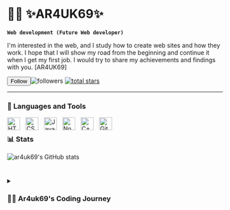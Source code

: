 # 🏄‍♂️ ✨AR4UK69✨

**`Web development (Future Web developer)`**

I'm interested in the web, and I study how to create web sites and how they work.
I hope that I will show my road from the beginning and continue it when I get my first job.
I would try to share my achievements and findings with you.
[AR4UK69]

   <p align="left">
        <a> <input type="submit" name="commit" value="Follow" class="btn btn-block" title="Follow ar4uk69" aria-label="Follow ar4uk69" data-hydro-click="{&quot;event_type&quot;:&quot;user_profile.click&quot;,&quot;payload&quot;:{&quot;profile_user_id&quot;:126593592,&quot;target&quot;:&quot;FOLLOW_BUTTON&quot;,&quot;user_id&quot;:165842506,&quot;originating_url&quot;:&quot;https://github.com/ar4uk69&quot;}}" data-hydro-click-hmac="b92b311f276e84a7311322af2e232304a4a60752f21d15847adbc4c903ea8e3f" data-disable-with="Follow"><img alt="followers" title="Follow me on Github" src="https://custom-icon-badges.demolab.com/github/followers/ar4uk69?color=236ad3&labelColor=1155ba&style=for-the-badge&logo=person-add&label=Follow&logoColor=white"/></a>
      <a href="https://github.com/ar4uk69?tab=repositories&sort=stargazers">
         <img alt="total stars" title="Total stars on GitHub" src="https://custom-icon-badges.demolab.com/github/stars/ar4uk69?color=55960c&style=for-the-badge&labelColor=488207&logo=star"/></a>
   </p>
  
---

### 🧰 Languages and Tools
<img align="left" alt="HTML" width="30px" style="padding-right:10px;" src="https://cdn.jsdelivr.net/gh/devicons/devicon/icons/html5/html5-plain.svg" />
<img align="left" alt="CSS" width="30px" style="padding-right:10px;" src="https://cdn.jsdelivr.net/gh/devicons/devicon/icons/css3/css3-plain.svg" />
<img align="left" alt="JavaScript" width="30px" style="padding-right:10px;" src="https://cdn.jsdelivr.net/gh/devicons/devicon/icons/javascript/javascript-plain.svg" />
<img align="left" alt="NodeJS" width="30px" style="padding-right:10px;" src="https://cdn.jsdelivr.net/gh/devicons/devicon/icons/nodejs/nodejs-original.svg" />
<img align="left" alt="C++" width="30px" style="padding-right:10px;" src="https://cdn.jsdelivr.net/gh/devicons/devicon/icons/cplusplus/cplusplus-line.svg" />
<img align="left" alt="GitHub" width="30px" style="padding-right:10px;" src="https://cdn.jsdelivr.net/gh/devicons/devicon/icons/github/github-original.svg" />
<br />

### 📊 Stats

![ar4uk69's GitHub stats](https://github-readme-stats.vercel.app/api?username=ar4uk69&show_icons=true&theme=gruvbox)

<!-- ![GitHub Streak](https://streak-stats.demolab.com?user=ar4uk69&theme=gruvbox&border_radius=4.5) -->

#

<details>
 <summary><h3>👨‍💻 Ar4uk69's Coding Journey</h3></summary>
  I started coding as a computer science student. A wish that will get me a job as a front-end developer after graduation. I was forced to leave my country and am now trying to regain my work pace with a new github profile. I hope that this profile will become my portfolio, which will contain all my projects from the beginning of my journey in IT
